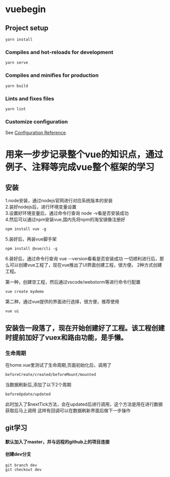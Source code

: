 # vuebegin

## Project setup
```
yarn install
```

### Compiles and hot-reloads for development
```
yarn serve
```

### Compiles and minifies for production
```
yarn build
```

### Lints and fixes files
```
yarn lint
```

### Customize configuration
See [Configuration Reference](https://cli.vuejs.org/config/).

# 用来一步步记录整个vue的知识点，通过例子、注释等完成vue整个框架的学习

## 安装
1.node安装，通过nodejs官网进行对应系统版本的安装  
2.装好nodejs后，进行环境变量设置  
3.设置好环境变量后，通过命令行查询 node -v看是否安装成功  
4.然后可以通过npm安装vue,国内先将npm的淘宝镜像注册好    
   
```
npm install vue -g
``` 
      
5.装好后，再装vue脚手架   
   
```
npm install @vue/cli -g
```
   
6.装好后，通过命令行查询 vue --version看看是否安装成功
一切顺利进行后，那么可以创建vue工程了，现在vue推出了UI界面创建工程，很方便。
2种方式创建工程。

第一种，创建空工程，然后通过vscode/webstorm等进行命令行配置
```
vue create mydemo
```
第二种，通过vue提供的界面进行选择，很方便，推荐使用
```
vue ui
```

## 安装告一段落了，现在开始创建好了工程。该工程创建时提前加好了vuex和路由功能，是手懒。
### 生命周期
在home.vue里测试了生命周期,页面初始化后，调用了
```
beforeCreate/created/beforeMount/mounted
```
当数据刷新后,添加了以下2个周期
```
beforeUpdate/updated
```
此时加入了$nextTick方法，会在updated后进行调用，这个方法是用在进行数据获取后马上调用
这样有回调可以在数据刷新界面后做下一步操作

## git学习
#### 默认加入了master，并与远程的github上的项目连接
#### 创建dev分支
```
git branch dev
git checkout dev
```





